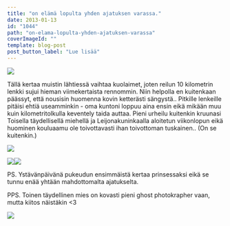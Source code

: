 ```yaml
---
title: "on elämä lopulta yhden ajatuksen varassa."
date: 2013-01-13
id: "1044"
path: "on-elama-lopulta-yhden-ajatuksen-varassa"
coverImageId: ""
template: blog-post
post_button_label: "Lue lisää"
---
```


[![](/images/IMG_0561.jpg)](http://2.bp.blogspot.com/-6IL5ks8qwTs/UPMaT6KKQCI/AAAAAAAAE6g/gtqWkgZWlj0/s1600/IMG_0561.jpg)

Tällä kertaa muistin lähtiessä vaihtaa kuolaimet, joten reilun 10 kilometrin lenkki sujui hieman viimekertaista rennommin. Niin helpolla en kuitenkaan päässyt, että nousisin huomenna kovin ketterästi sängystä.. Pitkille lenkeille pitäisi ehtiä useamminkin - oma kuntoni loppuu aina ensin eikä mikään muu kuin kilometritolkulla keventely taida auttaa. Pieni urheilu kuitenkin kruunasi Toisella täydellisellä miehellä ja Leijonakuninkaalla aloitetun viikonlopun eikä huominen kouluaamu ole toivottavasti ihan toivottoman tuskainen.. (On se kuitenkin.)

[![](/images/2013.01.jpg)](http://4.bp.blogspot.com/-LOLtXmvmP1w/UPMekhE9YUI/AAAAAAAAE60/HNgbMnrcT_o/s1600/2013.01.jpg)

[![](/images/2013.01.12_11.JPG)](http://3.bp.blogspot.com/-Jbt_owiTeiQ/UPMfAF-IKVI/AAAAAAAAE7A/pmQQ5p1iBrM/s1600/2013.01.12_11.JPG)[![](/images/2013.01.12_12.JPG)](http://4.bp.blogspot.com/-KpbxZeZOJuo/UPMeka5d3bI/AAAAAAAAE6w/NvY7CjSU-rU/s1600/2013.01.12_12.JPG)

PS. Ystävänpäivänä pukeudun ensimmäistä kertaa prinsessaksi eikä se tunnu enää yhtään mahdottomalta ajatukselta.

PPS. Toinen täydellinen mies on kovasti pieni ghost photokrapher vaan, mutta kiitos näistäkin <3

[![](/images/ak.jpg)](http://2.bp.blogspot.com/-DMMIImpHhZg/UPMfc-D6KJI/AAAAAAAAE7I/J-_sXng8dmc/s1600/ak.jpg)
